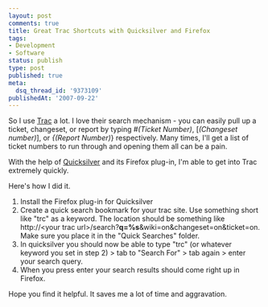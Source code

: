 ```yaml
---
layout: post
comments: true
title: Great Trac Shortcuts with Quicksilver and Firefox
tags:
- Development
- Software
status: publish
type: post
published: true
meta:
  dsq_thread_id: '9373109'
publishedAt: '2007-09-22'
---
```


So I use <a href="http://trac.edgewall.org/" title="Trac">Trac</a> a lot. I love their search mechanism - you can easily pull up a ticket, changeset, or report by typing #<em>(Ticket Number)</em>, [<em>(Changeset number)</em>], or <em>{(Report Number)</em>} respectively. Many times, I'll get a list of ticket numbers to run through and opening them all can be a pain.

With the help of <a href="http://quicksilver.blacktree.com/" title="Quicksilver">Quicksilver</a> and its Firefox plug-in, I'm able to get into Trac extremely quickly.

Here's how I did it.
<ol>
	<li>Install the Firefox plug-in for Quicksilver</li>
	<li>Create a quick search bookmark for your trac site. Use something short like "trc" as a keyword. The location should be something like http://&lt;your trac url&gt;/search?<strong>q=%s</strong>&amp;wiki=on&amp;changeset=on&amp;ticket=on. Make sure you place it in the "Quick Searches" folder.</li>
	<li> In quicksilver you should now be able to type "trc" (or whatever keyword you set in step 2) &gt; tab to "Search For" &gt; tab again &gt; enter your search query.</li>
	<li>When you press enter your search results should come right up in Firefox.</li>
</ol>
Hope you find it helpful. It saves me a lot of time and aggravation.
